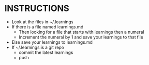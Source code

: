 # INSTRUCTIONS

- Look at the files in ~/.learnings
- If there is a file named learnings.md
  - Then looking for a file that starts with learnings then a numeral
  - Increment the numeral by 1 and save your learnings to that file
- Else save your learnings to learnings.md
- If ~/.learnings is a git repo
  - commit the latest learnings
  - push
